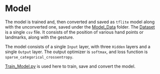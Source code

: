 # Model
  The model is trained and, then converted and saved as `tflite` model along with the unconverted one, saved under the 
  [Model_Data](Model_Data) folder. The [Dataset](Dataset)
  is a single `csv` file. It consists of the position of various hand points or landmarks, along with the gesture.
  
  The model consists of a single `Input` layer, with three `Hidden` layers and a single `Output` layer. The output optimizer is
  `softmax`, and loss function is `sparse_categorical_crossentropy`.
  
  [Train_Model.py](/Hand_Gesture/Model/Train_Model.py) is used here to train, save and convert the model.
